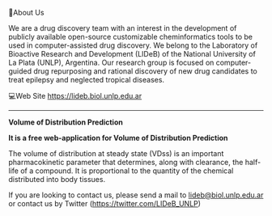 📌About Us

We are a drug discovery team with an interest in the development of publicly available open-source customizable cheminformatics tools
to be used in computer-assisted drug discovery. We belong to the Laboratory of Bioactive Research and Development (LIDeB) of the
National University of La Plata (UNLP), Argentina. Our research group is focused on computer-guided drug repurposing and rational discovery
of new drug candidates to treat epilepsy and neglected tropical diseases.

💻Web Site https://lideb.biol.unlp.edu.ar



-------------------------------------------------------------------------------------------------

**Volume of Distribution Prediction**

**It is a free web-application for Volume of Distribution Prediction**

The volume of distribution at steady state (VDss) is an important pharmacokinetic
parameter that determines, along with clearance, the half-life of a compound. It
is proportional to the quantity of the chemical distributed into body tissues.

If you are looking to contact us, please send a mail to lideb@biol.unlp.edu.ar or contact us by Twitter (https://twitter.com/LIDeB_UNLP)
